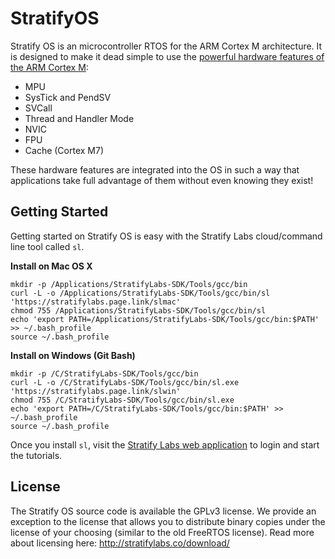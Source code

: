# StratifyOS

Stratify OS is an microcontroller RTOS for the ARM Cortex M architecture. It is designed to make it dead simple to use the [powerful hardware features of the ARM Cortex M](https://docs.stratifylabs.co/Guide-ARM-Cortex-M/):

- MPU
- SysTick and PendSV
- SVCall
- Thread and Handler Mode
- NVIC
- FPU
- Cache (Cortex M7)

These hardware features are integrated into the OS in such a way that applications take full advantage of them without even knowing they exist!

## Getting Started

Getting started on Stratify OS is easy with the Stratify Labs cloud/command line tool called `sl`.

**Install on Mac OS X**

```
mkdir -p /Applications/StratifyLabs-SDK/Tools/gcc/bin
curl -L -o /Applications/StratifyLabs-SDK/Tools/gcc/bin/sl 'https://stratifylabs.page.link/slmac'
chmod 755 /Applications/StratifyLabs-SDK/Tools/gcc/bin/sl
echo 'export PATH=/Applications/StratifyLabs-SDK/Tools/gcc/bin:$PATH' >> ~/.bash_profile
source ~/.bash_profile
```

**Install on Windows (Git Bash)**

```
mkdir -p /C/StratifyLabs-SDK/Tools/gcc/bin
curl -L -o /C/StratifyLabs-SDK/Tools/gcc/bin/sl.exe 'https://stratifylabs.page.link/slwin'
chmod 755 /C/StratifyLabs-SDK/Tools/gcc/bin/sl.exe
echo 'export PATH=/C/StratifyLabs-SDK/Tools/gcc/bin:$PATH' >> ~/.bash_profile
source ~/.bash_profile
```

Once you install `sl`, visit the [Stratify Labs web application](https://app.stratifylabs.co) to login and start the tutorials.

## License

The Stratify OS source code is available the GPLv3 license.  We provide an exception to the license that allows you to distribute binary copies under the license of your choosing (similar to the old FreeRTOS license).  Read more about licensing here: http://stratifylabs.co/download/


